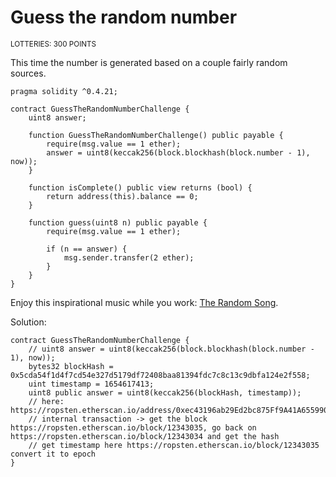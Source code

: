 # Guess the random number
<sup>LOTTERIES: 300 POINTS</sup>

This time the number is generated based on a couple fairly random sources.

```solidity
pragma solidity ^0.4.21;

contract GuessTheRandomNumberChallenge {
    uint8 answer;

    function GuessTheRandomNumberChallenge() public payable {
        require(msg.value == 1 ether);
        answer = uint8(keccak256(block.blockhash(block.number - 1), now));
    }

    function isComplete() public view returns (bool) {
        return address(this).balance == 0;
    }

    function guess(uint8 n) public payable {
        require(msg.value == 1 ether);

        if (n == answer) {
            msg.sender.transfer(2 ether);
        }
    }
}
```

Enjoy this inspirational music while you work: [The Random Song](https://youtu.be/9ZkzZIUiHzs).


Solution: 

```solidity
contract GuessTheRandomNumberChallenge {
    // uint8 answer = uint8(keccak256(block.blockhash(block.number - 1), now));
    bytes32 blockHash = 0x5cda54f1d4f7cd54e327d5179df72408baa81394fdc7c8c13c9dbfa124e2f558;
    uint timestamp = 1654617413;
    uint8 public answer = uint8(keccak256(blockHash, timestamp));
    // here: https://ropsten.etherscan.io/address/0xec43196ab29Ed2bc875Ff9A41A655990b99233c4#writeContract
    // internal transaction -> get the block https://ropsten.etherscan.io/block/12343035, go back on https://ropsten.etherscan.io/block/12343034 and get the hash
    // get timestamp here https://ropsten.etherscan.io/block/12343035 convert it to epoch
}
```